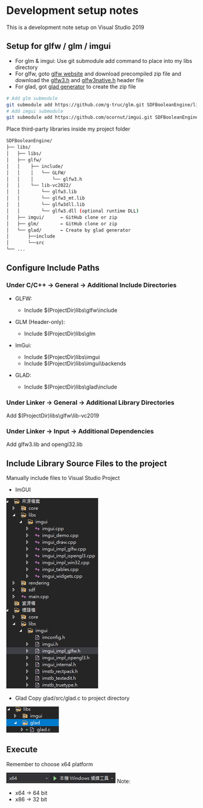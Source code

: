 # Development setup notes

This is a development note setup on Visual Studio 2019
## Setup for glfw / glm / imgui
* For glm & imgui: Use git submodule add command to place into my libs directory
* For glfw, goto [glfw website](https://www.glfw.org/download.html) and download precompiled zip file and download the [glfw3.h](https://github.com/glfw/glfw/blob/master/include/GLFW/glfw3.h) and [glfw3native.h](https://github.com/glfw/glfw/blob/master/include/GLFW/glfw3native.h) header file
* For glad, got [glad generator](https://glad.dav1d.de/) to create the zip file
```bash
# Add glm submodule
git submodule add https://github.com/g-truc/glm.git SDFBooleanEngine/libs/glm
# Add imgui submodule
git submodule add https://github.com/ocornut/imgui.git SDFBooleanEngine/libs/imgui
```
Place third-party libraries inside my project folder

```bash
SDFBooleanEngine/
├── libs/
│   ├── libs/
│   ├── glfw/
│   │    ├── include/
│   │    │   └── GLFW/
│   │    │       └── glfw3.h
│   │    └── lib-vc2022/
│   │        └── glfw3.lib
│   │        └── glfw3_mt.lib
│   │        └── glfw3dll.lib
│   │        └── glfw3.dll (optional runtime DLL)
│   ├── imgui/      ← GitHub clone or zip
│   ├── glm/        ← GitHub clone or zip
│   └── glad/       ← Create by glad generator
│       ├──include
│       └──src
└── ...
```

## Configure Include Paths
### Under C/C++ → General → Additional Include Directories

* GLFW:
    * Include $(ProjectDir)libs\glfw\include


* GLM (Header-only):
    * Include $(ProjectDir)libs\glm

* ImGui:
    * Include $(ProjectDir)libs\imgui
    * Include $(ProjectDir)libs\imgui\backends

* GLAD:
    * Include $(ProjectDir)libs\glad\include

### Under Linker → General → Additional Library Directories
Add $(ProjectDir)libs\glfw\lib-vc2019
### Under Linker → Input → Additional Dependencies
Add glfw3.lib and opengl32.lib

## Include Library Source Files to the project
Manually include files to Visual Studio Project

* ImGUI

![alt text](image.png)

* Glad
Copy glad/src/glad.c to project directory

![alt text](image-2.png)

## Execute
Remember to choose x64 platform

![alt text](image-1.png)
Note:
* x64 -> 64 bit
* x86 -> 32 bit